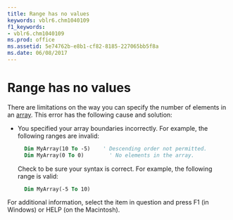 ```yaml
---
title: Range has no values
keywords: vblr6.chm1040109
f1_keywords:
- vblr6.chm1040109
ms.prod: office
ms.assetid: 5e74762b-e8b1-cf82-8185-227065bb5f8a
ms.date: 06/08/2017
---
```



# Range has no values

There are limitations on the way you can specify the number of elements in an [array](vbe-glossary.md). This error has the following cause and solution:

- You specified your array boundaries incorrectly. For example, the following ranges are invalid:
    
  ```vb
    Dim MyArray(10 To -5)    ' Descending order not permitted. 
    Dim MyArray(0 To 0)        ' No elements in the array. 
  ```

  Check to be sure your syntax is correct. For example, the following range is valid:
    
  ```vb
    Dim MyArray(-5 To 10)
  ```


For additional information, select the item in question and press F1 (in Windows) or HELP (on the Macintosh).

